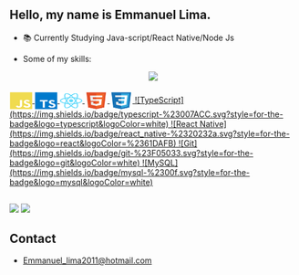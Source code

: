 ## Hello, my name is Emmanuel Lima.
- 📚 Currently Studying Java-script/React Native/Node Js

- Some of my skills:

<div align="center">
  <a href="https://github.com/Emmanuel194">
  <img height="180em" src="https://github-readme-stats.vercel.app/api/top-langs/?username=Emmanuel194&layout=compact&langs_count=7&theme=dark"/>
</div>
  <div style="display: inline_block"><br>
  <img align="center" alt="emanuel-Js" height="30" width="40" src="https://raw.githubusercontent.com/devicons/devicon/master/icons/javascript/javascript-plain.svg">
  <img align="center" alt="emanuel-Ts" height="30" width="40" src="https://raw.githubusercontent.com/devicons/devicon/master/icons/typescript/typescript-plain.svg">
  <img align="center" alt="emanuel-React" height="30" width="40" src="https://raw.githubusercontent.com/devicons/devicon/master/icons/react/react-original.svg">
  <img align="center" alt="emanuel-HTML" height="30" width="40" src="https://raw.githubusercontent.com/devicons/devicon/master/icons/html5/html5-original.svg">
  <img align="center" alt="emanuel-CSS" height="30" width="40" src="https://raw.githubusercontent.com/devicons/devicon/master/icons/css3/css3-original.svg">
  ![TypeScript](https://img.shields.io/badge/typescript-%23007ACC.svg?style=for-the-badge&logo=typescript&logoColor=white)
  ![React Native](https://img.shields.io/badge/react_native-%2320232a.svg?style=for-the-badge&logo=react&logoColor=%2361DAFB)
  ![Git](https://img.shields.io/badge/git-%23F05033.svg?style=for-the-badge&logo=git&logoColor=white)
  ![MySQL](https://img.shields.io/badge/mysql-%2300f.svg?style=for-the-badge&logo=mysql&logoColor=white)
</div> 
  
  ##
  
<div>
  <a href="https://www.instagram.com/emmanuellima09/" target="_blank"><img src="https://img.shields.io/badge/-Instagram-%23E4405F?style=for-the-badge&logo=instagram&logoColor=white" target="_blank"></a>
  <a href="https://www.linkedin.com/in/emmanuel-lima-11ba8120b/" target="_blank"><img src="https://img.shields.io/badge/-LinkedIn-%230077B5?style=for-the-badge&logo=linkedin&logoColor=white" target="_blank"></a> 
 </div>

 ## Contact
* Emmanuel_lima2011@hotmail.com

